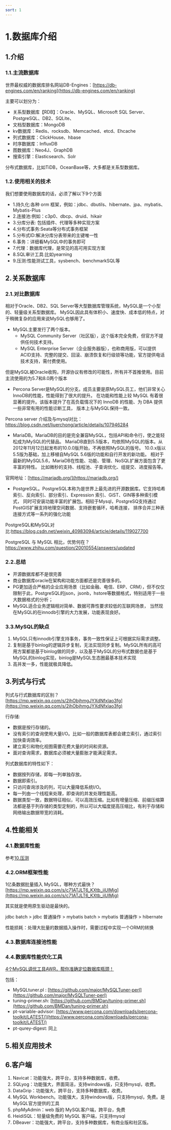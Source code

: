 ```yaml
---
sort: 1
---
```

# 1.数据库介绍

## 1.介绍

### 1.1.主流数据库
世界最权威的数据库排名网站DB-Engines：[https://db-engines.com/en/ranking](https://db-engines.com/en/ranking)

主要可以划分为：
- 关系型数据库【RDB】：Oracle、MySQL、Microsoft SQL Server、PostgreSQL、DB2、SQLite、
- 文档型数据库：MongoDB
- kv数据库：Redis、rocksdb、Memcached、etcd、Ehcache
- 列式数据库：ClickHouse、hbase
- 时序数据库：InfluxDB
- 图数据库：Neo4J、GraphDB
- 搜索引擎：Elasticsearch、Solr

分布式数据库，比如TiDB，OceanBase等，大多都是关系型数据库。

### 1.2.使用相关的技术
我们想要使用数据库的话，必须了解以下9个方面

- 1.持久化:各种 orm 框架，例如：jdbc、dbutils、hibernate、jpa、mybatis、Mybatis-Plus
- 2.连接池:例如：c3p0、dbcp、druid、hikair
- 3.分库分表: 包括插件、代理等多种实现方案
- 4.分布式事务:Seata等分布式事务框架
- 5.分布式ID:解决分库分表带来的主键唯一性
- 6.事务：详细看MySQL中的事务即可
- 7.代理：数据库代理，是常见的高可用实现方案
- 8.SQL审计工具:比如yearning
- 9.压测:性能测试工具，sysbench、benchmarkSQL等

## 2.关系数据库

### 2.1.对比数据库

相对于Oracle、DB2、SQL Server等大型数据库管理系统，MySQL是一个小型的、轻量级关系型数据库。
MySQL因此具有体积小、速度快、成本低的特点，对于稍微复杂的应用来说MySQL也够用了。

- MySQL主要发行了两个版本。
  - MySQL Community Server（社区版），这个版本完全免费，但官方不提供任何技术支持。 
  - MySQL Enterprise Server（企业服务器版），也称商用版，可以提供ACID支持、完整的提交、回滚、崩溃恢复和行级锁等功能，官方提供电话技术支持，需付费使用。

但是MySQL被Oracle收购，开源协议有修改的可能性，所有并不首推使用。目前主流使用的为5.7和8.0两个版本

- Percona Server是MySQL的分支。成员主要是原MySQL员工，他们非常关心InnoDB的性能，性能得到了很大的提升。 
    在功能和性能上较 MySQL 有着很显著的提升。该版本提升了在高负载情况下的 InnoDB 的性能、为 DBA 提供一些非常有用的性能诊断工具，
    版本上与MySQL保持一致。

Percona server 介绍及与mysql对比：https://blog.csdn.net/liuerchong/article/details/107946284

- MariaDB。MariaDB的目的是完全兼容MySQL，包括API和命令行，使之能轻松成为MySQL的代替品。 
  MariaDB直到5.5版本，均依照MySQL的版本。从2012年11月12日起发布的10.0.0版开始，不再依照MySQL的版号。
  10.0.x版以5.5版为基础，加上移植自MySQL 5.6版的功能和自行开发的新功能。 
  相对于最新的MySQL5.6，MariaDB在性能、功能、管理、NoSQL扩展方面包含了更丰富的特性。
  比如微秒的支持、线程池、子查询优化、组提交、进度报告等。
  
官网地址：[https://mariadb.org/](https://mariadb.org/)

- PostgreSQL。PostgreSQL本称为是世界上最先进的开源数据库。它支持哈希索引、反向索引、部分索引、Expression 索引、GiST、GIN等多种索引模式，
  同时可安装功能丰富的扩展包。相较于Mysql，PostgreSQ支持通过PostGIS扩展支持地理空间数据、支持嵌套循环，哈希连接，
  排序合并三种表连接方式等一系列的强化功能

PostgreSQL和MySQL对比:https://blog.csdn.net/weixin_40983094/article/details/119027700

PostgreSQL 与 MySQL 相比，优势何在？https://www.zhihu.com/question/20010554/answers/updated


### 2.2.总结

- 开源数据库都不是很完善
- 商业数据库oracle在架构和功能方面都还是完善很多的。
- PG更加适合严格的企业应用场景（比如金融、电信、ERP、CRM），但不仅仅限制于此，PostgreSQL的json，jsonb，hstore等数据格式，特别适用于一些大数据格式的分析；
- MySQL适合业务逻辑相对简单、数据可靠性要求较低的互联网场景， 当然现在MySQL的在innodb引擎的大力发展，功能表现良好。

### 3.3.MySQL的缺点

1. MySQL只有innodb引擎支持事务，事务一致性保证上可根据实际需求调整。
2. 复制是基于binlog的逻辑异步复制，无法实现同步复制。MySQL所有的高可用方案都是基于binlog做的同步，以及基于MySQL的分布式数据也是基于MySQL的binlog实现，binlog是MySQL生态圈最基本技术实现
3. 高并发一多，性能就极具降低。

## 3.列式与行式

列式与行式数据库的区别？[https://mp.weixin.qq.com/s/2ihObjhmgJYXdNfxlao3fg](https://mp.weixin.qq.com/s/2ihObjhmgJYXdNfxlao3fg)

行存储:
- 数据是按行存储的。
- 没有索引的查询使用大量I/O。比如一般的数据库表都会建立索引，通过索引加快查询效率。
- 建立索引和物化视图需要花费大量的时间和资源。
- 面对查询需求，数据库必须被大量膨胀才能满足需求。

列式数据库的特性如下：
- 数据按列存储，即每一列单独存放。
- 数据即索引。
- 只访问查询涉及的列，可以大量降低系统I/O。
- 每一列由一个线程来处理，即查询的并发处理性能高。
- 数据类型一致，数据特征相似，可以高效压缩。比如有增量压缩、前缀压缩算法都是基于列存储的类型定制的，所以可以大幅度提高压缩比，有利于存储和网络输出数据带宽的消耗。

## 4.性能相关

### 4.1.数据库性能

参考[10.压测](article/7.数据库/10.压测/10.压测)

### 4.2.ORM框架性能

1亿条数据批量插入 MySQL，哪种方式最快？[https://mp.weixin.qq.com/s/c71ATJLT6_KXtb_iiUlMjg](https://mp.weixin.qq.com/s/c71ATJLT6_KXtb_iiUlMjg)

其实就是使用原生驱动是最快的。

jdbc batch > jdbc 普通操作 > mybatis batch > mybatis 普通操作 > hibernate

性能损耗：处理大批量的数据插入操作时，需要过程中实现一个ORM的转换   


### 4.3.数据库连接池性能


### 4.4.数据库性能优化工具

[4个MySQL调优工具AWR，帮你准确定位数据库瓶颈！](https://zhuanlan.zhihu.com/p/449455802)

包括：
- MySQLtuner.pl : [https://github.com/major/MySQLTuner-perl](https://github.com/major/MySQLTuner-perl)
- tuning-primer.sh: [https://github.com/BMDan/tuning-primer.sh](https://github.com/BMDan/tuning-primer.sh)
- pt-variable-advisor: [https://www.percona.com/downloads/percona-toolkit/LATEST/](https://www.percona.com/downloads/percona-toolkit/LATEST/)
- pt-qurey-digest: 同上

## 5.相关应用技术



## 6.客户端
1. Navicat：功能强大，跨平台，支持多种数据库，收费。
2. SQLyog：功能强大，界面简洁，支持windows版，只支持mysql，收费。
3. DataGrip：功能强大，跨平台，支持多种数据库，收费。
4. MySQL Workbench。功能强大，支持windows版，只支持mysql，免费。是MySQL官方提供的工具
5. phpMyAdmin：web 版的 MySQL客户端，跨平台，免费
6. HeidiSQL：轻量级免费的 MySQL 客户端，只支持mysql
7. DBeaver：功能强大，跨平台，支持多种数据库，有商业版和社区版。


